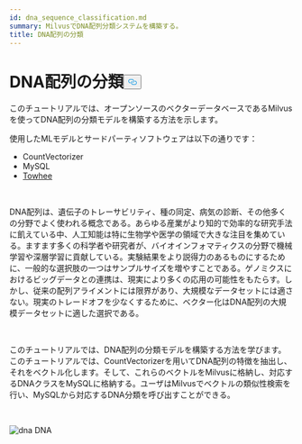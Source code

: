 ```yaml
---
id: dna_sequence_classification.md
summary: MilvusでDNA配列分類システムを構築する。
title: DNA配列の分類
---
```

<h1 id="DNA-Sequence-Classification" class="common-anchor-header">DNA配列の分類<button data-href="#DNA-Sequence-Classification" class="anchor-icon" translate="no">
      <svg translate="no"
        aria-hidden="true"
        focusable="false"
        height="20"
        version="1.1"
        viewBox="0 0 16 16"
        width="16"
      >
        <path
          fill="#0092E4"
          fill-rule="evenodd"
          d="M4 9h1v1H4c-1.5 0-3-1.69-3-3.5S2.55 3 4 3h4c1.45 0 3 1.69 3 3.5 0 1.41-.91 2.72-2 3.25V8.59c.58-.45 1-1.27 1-2.09C10 5.22 8.98 4 8 4H4c-.98 0-2 1.22-2 2.5S3 9 4 9zm9-3h-1v1h1c1 0 2 1.22 2 2.5S13.98 12 13 12H9c-.98 0-2-1.22-2-2.5 0-.83.42-1.64 1-2.09V6.25c-1.09.53-2 1.84-2 3.25C6 11.31 7.55 13 9 13h4c1.45 0 3-1.69 3-3.5S14.5 6 13 6z"
        ></path>
      </svg>
    </button></h1><p>このチュートリアルでは、オープンソースのベクターデータベースであるMilvusを使ってDNA配列の分類モデルを構築する方法を示します。</p>
<p>使用したMLモデルとサードパーティソフトウェアは以下の通りです：</p>
<ul>
<li>CountVectorizer</li>
<li>MySQL</li>
<li><a href="https://towhee.io/">Towhee</a></li>
</ul>
<p><br/></p>
<p>DNA配列は、遺伝子のトレーサビリティ、種の同定、病気の診断、その他多くの分野でよく使われる概念である。あらゆる産業がより知的で効率的な研究手法に飢えている中、人工知能は特に生物学や医学の領域で大きな注目を集めている。ますます多くの科学者や研究者が、バイオインフォマティクスの分野で機械学習や深層学習に貢献している。実験結果をより説得力のあるものにするために、一般的な選択肢の一つはサンプルサイズを増やすことである。ゲノミクスにおけるビッグデータとの連携は、現実により多くの応用の可能性をもたらす。しかし、従来の配列アライメントには限界があり、大規模なデータセットには適さない。現実のトレードオフを少なくするために、ベクター化はDNA配列の大規模データセットに適した選択である。</p>
<p><br/></p>
<p>このチュートリアルでは、DNA配列の分類モデルを構築する方法を学びます。このチュートリアルでは、CountVectorizerを用いてDNA配列の特徴を抽出し、それをベクトル化します。そして、これらのベクトルをMilvusに格納し、対応するDNAクラスをMySQLに格納する。ユーザはMilvusでベクトルの類似性検索を行い、MySQLから対応するDNA分類を呼び出すことができる。</p>
<p><br/></p>
<p>
  
   <span class="img-wrapper"> <img translate="no" src="/docs/v2.6.x/assets/dna.png" alt="dna" class="doc-image" id="dna" />
   </span> <span class="img-wrapper"> <span>DNA</span> </span></p>
